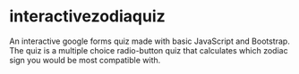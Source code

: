 # interactivezodiaquiz
An interactive google forms quiz made with basic JavaScript and Bootstrap. The quiz is a multiple choice radio-button quiz that calculates which zodiac sign you would be most compatible with. 

